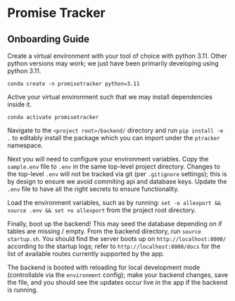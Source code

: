 # Promise Tracker

## Onboarding Guide
Create a virtual environment with your tool of choice with python 3.11. Other python versions may work; we just have been primarily developing using python 3.11.

`conda create -n promisetracker python=3.11`

Active your virtual environment such that we may install dependencies inside it.

`conda activate promisetracker`

Navigate to the `<project root>/backend/` directory and run `pip install -e .` to editably install the package which you can import under the `ptracker` namespace.

Next you will need to configure your environment variables. Copy the `sample.env` file to `.env` in the same top-level project directory. Changes to the top-level `.env` will not be tracked via git (per `.gitignore` settings); this is by design to ensure we avoid commiting api and database keys. Update the `.env` file to have all the right secrets to ensure functionality.

Load the environment variables, such as by running:
`set -o allexport && source .env && set +o allexport` from the project root directory.

Finally, boot up the backend! This may seed the database depending on if tables are missing / empty. From the backend directory, run `source startup.sh`. You should find the server boots up on `http://localhost:8000/` according to the startup logs; refer to `http://localhost:8000/docs` for the list of available routes currently supported by the app.

The backend is booted with reloading for local development mode (controllable via the `environment` config); make your backend changes, save the file, and you should see the updates occur live in the app if the backend is running.
